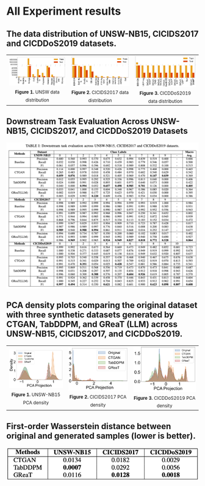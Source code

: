# All Experiment results 

## The data distribution of UNSW-NB15, CICIDS2017 and CICDDoS2019 datasets.
<table>
  <tr>
    <td align="center">
      <img src="UNSW_data_distribution.png" width="300"/><br>
      <sub><b>Figure 1.</b> UNSW data distribution </sub>
    </td>
    <td align="center">
      <img src="CICIDS_data_distribution.png" width="300"/><br>
      <sub><b>Figure 2.</b> CICIDS2017 data distribution </sub>
    </td>
    <td align="center">
      <img src="CICDDoS2019_data_distribution.png" width="300"/><br>
      <sub><b>Figure 3.</b> CICDDoS2019 data distribution </sub>
    </td>
  </tr>
</table>

## Downstream Task Evaluation Across UNSW-NB15, CICIDS2017, and CICDDoS2019 Datasets

![My Figure](Downstream_task_evaluation.png)

## PCA density plots comparing the original dataset with three synthetic datasets generated by CTGAN, TabDDPM, and GReaT (LLM) across UNSW-NB15, CICIDS2017, and CICDDoS2019.
<table>
  <tr>
    <td align="center">
      <img src="UNSW_comparison.png" width="300"/><br>
      <sub><b>Figure 1.</b> UNSW-NB15 PCA density </sub>
    </td>
    <td align="center">
      <img src="CICIDS2017_comparison.png" width="300"/><br>
      <sub><b>Figure 2.</b> CICIDS2017 PCA density </sub>
    </td>
    <td align="center">
      <img src="CICDDoS2019_comparison.png" width="300"/><br>
      <sub><b>Figure 3.</b> CICDDoS2019 PCA density </sub>
    </td>
  </tr>
</table>

## First-order Wasserstein distance between original and generated samples (lower is better).
![My Figure](Wasserstein_distance.png)

